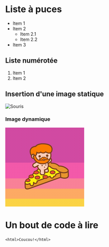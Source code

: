 Liste à puces
============

* Item 1
* Item 2
	* Item 2.1
	* Item 2.2
* Item 3

Liste numérotée
---------------

1. Item 1
2. Item 2

## Insertion d'une image statique

![Souris](/souris.jpeg)

### Image dynamique

![pizza qui vole](/pizza.gif)

# Un bout de code à lire

`<html>Coucou!</html>`

